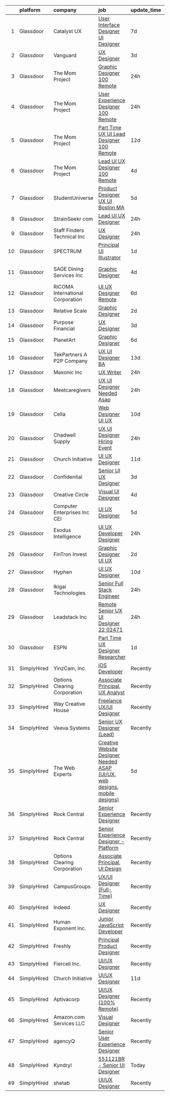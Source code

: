 

|    | platform    | company                          | job                                                                                                                                                                                                                                                                                                                                                                                                                                                                                                                                                                                                                                                                                                                                                                                                                                                                                                                                                                                                                                                                                                                                                                                                                                                                                                                                                                                               | update_time   | location                 |
|---:|:------------|:---------------------------------|:--------------------------------------------------------------------------------------------------------------------------------------------------------------------------------------------------------------------------------------------------------------------------------------------------------------------------------------------------------------------------------------------------------------------------------------------------------------------------------------------------------------------------------------------------------------------------------------------------------------------------------------------------------------------------------------------------------------------------------------------------------------------------------------------------------------------------------------------------------------------------------------------------------------------------------------------------------------------------------------------------------------------------------------------------------------------------------------------------------------------------------------------------------------------------------------------------------------------------------------------------------------------------------------------------------------------------------------------------------------------------------------------------|:--------------|:-------------------------|
|  1 | Glassdoor   | Catalyst UX                      | [User Interface Designer  UI Designer ](https://www.glassdoor.com/partner/jobListing.htm?pos=105&ao=1110586&s=58&guid=00000181f131f181949d9d517268eadc&src=GD_JOB_AD&t=SR&vt=w&ea=1&cs=1_f42f87fc&cb=1657608991486&jobListingId=1007984001420&cpc=8795CF9063CD573D&jrtk=3-0-1g7oj3sdhh7gq801-1g7oj3sdui6jq801-8c6d80d0b9838ed3--6NYlbfkN0CDT44rf6WF3koQ9jiCoqoPh5wplAsBzejSfJqCnyftlVzOgWxG6b4IxOlQehvWrDYUuRPDMYl17_S_8RX-bT6nezF4TNORwEA_9jwlHsGQdu5E3-nlrE2O5FXcIXhXPa1vQw6Yaybffkgnzcdv8jmrsJsDe6KQMfW5TaBvJommPIDjAIeMdbJYnMirCQJXrd5J-ODb8guTLXcuAhmfz4glIFOjFPEk2pr4xcQ3wfC1Cm7UccH2uwIC6J6f5KNguF6jmA-88-Sut-bQtYogsZhmUSm7jXIkCUdxnoDMWOwqz1PnE4ff0GhF199u7wZoJPUDF56ACc1JRitWKWh_71wQcmgzL_0vHDPrkFO6Ek5DbYtaonUzLxfGFYm-DaJVxDjbLEhNq00yji6Bap5wave4AAwc_1wTMbN-vQPGJfGbjP6h6L3gPiNa-V0UvE6Cix1bH1GdJ_vEclAcA6269kwFdWFtzVoDZp-5YonS3fJgkSeffU9xGEZq0u8vPC45tgSQx022uxGsMQ%3D%3D)                                                                                                                                                                                                                                                                                                                                                                                                                                                                                                      | 7d            | Remote                   |
|  2 | Glassdoor   | Vanguard                         | [UX Designer](https://www.glassdoor.com/partner/jobListing.htm?pos=126&ao=1110586&s=58&guid=00000181f131f181949d9d517268eadc&src=GD_JOB_AD&t=SR&vt=w&cs=1_fc24bc41&cb=1657608991489&jobListingId=1007993682666&cpc=9DC6E4D8324653EE&jrtk=3-0-1g7oj3sdhh7gq801-1g7oj3sdui6jq801-49b79d09a4a1ed6a--6NYlbfkN0BWQs_M7ZA8XLbIFWVw-PYcVVEPryqVLyWhKaEKPskHy2YkbHyHJDwBFABfX2IzFJUHxZBocsiHIjyETAA2IJleXMM53ZfGbShaZJ2LfLUC8Mp6T-TD3f4NqaTsWMDy-ly7MLoIOzJK5eWyMoHj7u3123NXzA5TDuBUztj0PtS1fm_ENyMu87yVmrVegc571k2f4QrEdR_4C7hmgxX__179fflc-evEG3mNU7U4oIL9gETZrSVhRE3-tJLXcNqcXLg-tiEu6YOoNktPM11iZ08tP7o8o7CYLC8Q2pCEcb0TVaEEc3__nFWEGkVEpozcmOShaYoNrIH82URdub8lpc0S8TlRZ1vDNFsMb5NffEbm4K_lZ9JWAfLe8PTTtCrG1lEuTWVqgQErF3_zzMIS6c6klTL461BwUsHW1YQUtY7bNnQbR5gAWyXnrR0wMDBFN8KSD6k0eSmF1_b1tQmckD6IPzq-J38CuxNjqPpNUEfVkBHWIUpNVQa2GOpIO51-equP4v9iI3ESNLMcFfetgVU8iQ4qLd7UdMcHPHGFrHf-uvh_Gt32ViD6vfy7YDnE5GlmPoj_Ev36DauwcPiCVjcWVilmEG7JW5sJ5eSSH5hzzxXLAE5-2s-1ybd6ksGATK5DaT0SJhd7eCtsoQhx9MQyZvY-1Hk4yxyEAvWLZV0fUZpLVQfcYdG-ljGrGiodo_JvUIwoeI6kHnIw3Sed5NqwYmCndk6SJbt9K6GBDkLjVWzBP70sQv6xrGn4XFSUVhcfpr_OAabNt4Yn9oEETTbYEPCo2MmIvRpScjkVlsqXgiPvWQxHfT1fgETouAYexcJOPnUW4dz_TFS4nvGk4SwBGRj-moiXLnCIEipIEi6Mt8BuOLjisznWFMTz1kWb2KuuwLy0Z0_E8lWmMHKGBdRkEjsf3a8SrgiikZnVq53BLhaAxWeoOICBKqWRwjcayQ8ewm_rDlBFFDYoH76DztUaJfV7rdEDCq4Lz-XrWgpyFhad84I3t5GjEP36C9fPt4BdkA61TPa2n-TTUAd25_BM) | 3d            | Remote                   |
|  3 | Glassdoor   | The Mom Project                  | [Graphic Designer  100  Remote ](https://www.glassdoor.com/partner/jobListing.htm?pos=113&ao=1110586&s=58&guid=00000181f131f181949d9d517268eadc&src=GD_JOB_AD&t=SR&vt=w&cs=1_f7f948ed&cb=1657608991487&jobListingId=1007998781827&cpc=AF1E4A3695F490BE&jrtk=3-0-1g7oj3sdhh7gq801-1g7oj3sdui6jq801-a125e9c1d0dcc03e--6NYlbfkN0BDp_epf89aHDQhKpPegNJQ_ldQpEFZQsM9OcONMGxWx6pU56EKHF58QjVdAUvn2gUcIvF7KOJmFEVRXMKik0l--QYGX4PmWy-7zryzqfwXNNd-cEno85PlgE1_g6_rD6ZPXNjD6gT2peWd3Jxdr1ZyiS9CRL_SrLkDvnqlyULWx__rP2PAqrdzYc1DM4Ke6NYsvyTeeOGn9GDNHFmCZgo9iYK0Bi2f511g3coX5ciIf3QGVSA-xTAVtG24-KR5HC39skrxhhgID8GJjIVDYY7dkw_5t_LElJn9MLw3m2pO9OErDsZHP7p061pH5qZnOrSghjx2J_fNuIOH3_y9Zx0gTXxueNshxHBP-KYpdNttLVsZQpNvvyqO-7Hp7LG2R9doLCaDOqW6UayNaTG0cQQltRJKdSQDxE9rHyL9DC753qI_1P09IyIlKEHJWNVSHLQEnNCUpiSYy7p2C3R9HX6BSwB5PmrApz5AviGzSNnViPb-Vl1lp6GCslUqxsnLPSgl0CdfhtMqdVa0pjZe86AXZaETVAYk4FfKsHFFLEQ0v2XtXQPMRXcOaiwG0QXSuY-5T2eZWWE8zL0x1GYqdoIT)                                                                                                                                                                                                                                                                                                                                                                                                                                              | 24h           | Remote                   |
|  4 | Glassdoor   | The Mom Project                  | [User Experience Designer  100  Remote ](https://www.glassdoor.com/partner/jobListing.htm?pos=122&ao=1110586&s=58&guid=00000181f131f181949d9d517268eadc&src=GD_JOB_AD&t=SR&vt=w&cs=1_85472645&cb=1657608991489&jobListingId=1007998129340&cpc=C63BD00756FD6F58&jrtk=3-0-1g7oj3sdhh7gq801-1g7oj3sdui6jq801-6a863c910ba851ab--6NYlbfkN0BDp_epf89aHDQhKpPegNJQ_ldQpEFZQsM9OcONMGxWx6pU56EKHF58QjVdAUvn2gUYkWiUnvKJeUbdKSbByrE6WGIDXyIHmBWiJNVkzHxgZzLupxtyanWCozrYtX1IZhEfyZqv1hlV7TLoaE6JzmG9TUsp2N-m0Vw45k5uzPt8JsW-0XVR352s18HjrsM3NIBWZRtJONoouFiiIEkkR5daoXgQEuxP6itEvtTfq8KEDiDxs7gkp-yZnbcfghv3zrRXvk6mR7N9CVC1cwHSP4oLWVONTB-XbJox5u6N1CSDDg-NGF7hB-5pVflyf7xj3-sTUhiX8PY_4G83jlHLWINfIDEETH9J9d7smw3yDB1Z55rWOBeiQrBFRjWvqWLSW8_XxGxApxKg8PYktUYPT44fAW_ToN5MKIuPT4yScvlk44H7P8ZsF35Ei6Q9hnAlsD_1ut8acs376Ev4hOhFJCTFNCW_AlSpneAFcRTwAx8Zwlor5k5SvZugdOII0dBec4g-yVeBXWcyXlh7twoYV0oiIMgAjqtceIR9BYNL_u4lP3nEWjj6mwNHfBFLmUJ1MwRsx31CqKfU4g%3D%3D)                                                                                                                                                                                                                                                                                                                                                                                                                                          | 24h           | Remote                   |
|  5 | Glassdoor   | The Mom Project                  | [Part Time UX UI Lead Designer  100  Remote ](https://www.glassdoor.com/partner/jobListing.htm?pos=121&ao=1110586&s=58&guid=00000181f131f181949d9d517268eadc&src=GD_JOB_AD&t=SR&vt=w&cs=1_7a9bbcb0&cb=1657608991489&jobListingId=1007971182982&cpc=AF1E4A3695F490BE&jrtk=3-0-1g7oj3sdhh7gq801-1g7oj3sdui6jq801-975adaf23f3a7c63--6NYlbfkN0BDp_epf89aHDQhKpPegNJQ_ldQpEFZQsM9OcONMGxWx6pU56EKHF58QjVdAUvn2gWD_J5bR42mAClj8XczzRla7Yn-qYtKSahs7TznPw01NnpE-KSBq5KHPnZ63olKoTC70XALLaa7zBv1KDsBRstRQK_PVM4--XeFVKGktPqdvqJ-b9PR9X6BYSPKbJnjd4dzCNdNMI4PpIetOqJOmhXNng1xbaJHmclCL1tPYRlaNRN1rGOB2zZZJOJDqVwx9-na2tvTFCOuLiVeVD-LtzltzpAorILtKMH603o1aUVHz7ZnsL81_xfW3jN8DdzvYilmuvbXYSSLE52I3EggP7qB1m7iLBLXe_BvdEL6KhxqIKtHHKkLaBWz341Rv-ko1LyIm5x_bpaulFuQEGJHwxq_jZXy_-eg6EWQcwd68Nfcz0bV84to9IoLUKYkVj2KEDp0pnfHz2GqBeEXR_Ps5qr-alsxRrL6X-OPTgqLLan7BSiLw_4hoJtbYutXe47iOkkDY9Q5OXh6hraAM_KcUgoisNKH4iVwN-uW2nkgQ57dOvA-TOoJVb1oUG2vplrNuAdY6L3xrsoi4w%3D%3D)                                                                                                                                                                                                                                                                                                                                                                                                                                     | 12d           | Remote                   |
|  6 | Glassdoor   | The Mom Project                  | [Lead UI UX Designer  100  Remote ](https://www.glassdoor.com/partner/jobListing.htm?pos=129&ao=1110586&s=58&guid=00000181f131f181949d9d517268eadc&src=GD_JOB_AD&t=SR&vt=w&cs=1_36fa7e56&cb=1657608991490&jobListingId=1007990704509&cpc=4F748F1840550ABC&jrtk=3-0-1g7oj3sdhh7gq801-1g7oj3sdui6jq801-5d8398b58ea381f9--6NYlbfkN0BDp_epf89aHDQhKpPegNJQ_ldQpEFZQsM9OcONMGxWx6pU56EKHF58QjVdAUvn2gUA7maZZpMvZ4i0UoubPWVh-pkQvlVBHKyAqTFGH2jHRHWrDDWtkG-HQICY3LtQHmea65qNqYUILOTW98UfDGyuaV-JuvGV8RWHTEgG98Kzp7281BEKEeCTQQztrOqgM8vZ87QTC6olqLwfWUqezAYCFIyCRx5IcX0PPwQM8ELapE0luUiKhh3imKEMniXWUS-HKRhU2KeZm4emx73BKz8HU8furqfhg4vTxBwKcJoHJSrGirxBNUr1uDk8Tz9PEv5naaMR0fjCpOjK0FxIyYTjbKijHQ5dxLI3Y12nsN1OhfGEIt2T2dYiie_ATu7BNtpJyo9CjlSBH0GWeHLekD4tG3YYOJvytQrjZ57eyJaUU9K8sYk9NFFh5HT0HdVkbFlGSjx5FEPrmFyXUCvgzhKFms42xlILMzvc9ugFyWmm_5qMGEK_KGVnGya54W9yxA0yciyAOwhM6DoT8Bn9OC_yI91NDJZcXgetnAdoJLFQVf83xlf6vYbNTv2lD-PoTB67LSZ4fWfmSQ%3D%3D)                                                                                                                                                                                                                                                                                                                                                                                                                                               | 4d            | Remote                   |
|  7 | Glassdoor   | StudentUniverse                  | [Product Designer  UX UI    Boston  MA](https://www.glassdoor.com/partner/jobListing.htm?pos=124&ao=1110586&s=58&guid=00000181f131f181949d9d517268eadc&src=GD_JOB_AD&t=SR&vt=w&cs=1_ebbdfd1c&cb=1657608991489&jobListingId=1007987912338&cpc=42BEC95245890617&jrtk=3-0-1g7oj3sdhh7gq801-1g7oj3sdui6jq801-61bed7e5b0dd9f61--6NYlbfkN0Dq7qPB-BUOT8Prf7tf9oqq_Jnqv4qEOhMuUzr9XeuSc0xp7dPV4AGBd5yqBJY0ZTN8hKTJh5BK4WMtReTr05HZFGzH-sIeZNBLa4kukEnwbNxESpAf8GO2WCICUgHqZ1zUjDJcvXqZ-dnQdksmCvlgxSzmFQ2EAuz3PGuGZdINgOr1Uyz6ajN1C6I4fPhqaEgxpI4LbZ0xBMnZQbu3Ea507x2EjsJI6hMXWTfdGXfffN_VQ-k1GXDnGnZ0IoAWgFp6lSC-RE8Ll23xAqg2xTxUBkF_XjI6fVoEYjhquUAwbbA_6bvYoWnftBKgjOWWj8477XcdyA-4bZYVLAq8sSzK41sZm5TD81oYRkORgddXMEeDlxU3etAleTSxu-GePNR8SdXPRTeNkwAaLXs6gCMFjkHDnnla19BRx8B9ki_2wmUSQe4fsr-2Id46HN-1vbAflGKFQ3AtBOc6Jg5IlMmLVL_UjywrkCi1ncnrnEA_uN7MwGEmKxHD1a-9ltPeOwt9Di8OBSR0zdNpMxxhdF6EdfWwRBQhy44%3D)                                                                                                                                                                                                                                                                                                                                                                                                                                                                                         | 5d            | Boston, MA               |
|  8 | Glassdoor   | StrainSeekr com                  | [Lead UI UX Designer](https://www.glassdoor.com/partner/jobListing.htm?pos=119&ao=1110586&s=58&guid=00000181f131f181949d9d517268eadc&src=GD_JOB_AD&t=SR&vt=w&ea=1&cs=1_07d8af07&cb=1657608991489&jobListingId=1007998753099&cpc=56C4EA4A1A191A49&jrtk=3-0-1g7oj3sdhh7gq801-1g7oj3sdui6jq801-0d81e1ea85f2d7d0--6NYlbfkN0DJzzAbvf8hz3qhgPJ_XNymMSArFhF29kjB--N1RmmEgVA7j9wXRlNdyqvKlHo41mVSfhlOLPxYEupi-oDJLqFD1JQoySSLKq71Bvt4D-4wuY5lmaWWivmMko6p_gigcRRNZwIBWqvV0nDFOGR-iwEilau4F2Qrv1xmErLetHxYYtsbMJj-UJhMBd5FzW0_YACUf5RTgkBT4lHHERlSGVBgUm8t-4hw9Eqr7dKSnRZoOdKKvz2coSYoVKaWC121R2MzMjPg09vhE1ZF_c5e2v_fgHu8Mu97gg5IlejqM0FVmjx0N5K1jRW-NFPjNn8Yued4Kc0tOlqGQ0c4qXjevQiWtbaEHHkv951Sz8WB-mDN4HwAWYyWUTuQi90ZPnwb4LydCs1VllSHsUHduw7-clV-avxhi5iqMoyDKuFxjmQTIazM0TPd5JLeYPLNbBiAhQNE_xRYaUwZqUPdeMiAHNF3ITULsd3cUeHLq8i0NV-GVX_oQcWYAo_LkfKz63DB-U0%3D)                                                                                                                                                                                                                                                                                                                                                                                                                                                                                                                                      | 24h           | Michigan                 |
|  9 | Glassdoor   | Staff Finders Technical Inc      | [UX Designer](https://www.glassdoor.com/partner/jobListing.htm?pos=107&ao=1110586&s=58&guid=00000181f131f181949d9d517268eadc&src=GD_JOB_AD&t=SR&vt=w&ea=1&cs=1_76d911d2&cb=1657608991486&jobListingId=1007998499537&cpc=E6B95A06C1BC174B&jrtk=3-0-1g7oj3sdhh7gq801-1g7oj3sdui6jq801-70b8edf73af21671--6NYlbfkN0BuWVxhOCnZuGrX7lpKkb8JNeqJlgxqgcOdSS9fpe4B6c80O3NRdsRG3yE_xMrwo74P7kCWFkNTAomn2uNsVf-nSI9C_51V8CwHJzHF0GSUj5uv7__6ZCi0Q-H62mZMaaLEIrLLxp20UO10KYtQhM73k3xHhLZDGYH2vg5mICBhigo0ABz5y6N98k1YsjCylYEcDgsDJ4XGzvybFDawhZgYgVNR6jPt5p4xu7Woak_MJf0GR431UeE2ZhCOvfQoc7FiYv3_eWDiEqhp-pN3SkaQWIP1VQ-Yw8eytkYSOwFcEXtdG8CotVEJmtczMl_sxkSLNynPbrN4eHfPeAD-Dqvloq7GfED7cXGuv0IwxSFRypik7eTrVhgkW7F2PVmmwHjmY6eU6x232jNHnnvMSYOhX0cnaeoVcHnKHTImSGvMuPOxV9zxw_AKWIG5zmJs8O572tan363dNoMLwd4Wl_h8AbGyzFcrVYKf_B_22ySuwvLFwfhM1sTQgXqrJ19c4ABNxQ0Pr4DbDgxHqDfvTOeZ)                                                                                                                                                                                                                                                                                                                                                                                                                                                                                                                            | 24h           | Remote                   |
| 10 | Glassdoor   | SPECTRUM                         | [Principal UI Illustrator](https://www.glassdoor.com/partner/jobListing.htm?pos=120&ao=1110586&s=58&guid=00000181f131f181949d9d517268eadc&src=GD_JOB_AD&t=SR&vt=w&cs=1_b647df3d&cb=1657608991489&jobListingId=1007996139544&cpc=ACAF1607C5C1E404&jrtk=3-0-1g7oj3sdhh7gq801-1g7oj3sdui6jq801-4589633258d80b7d--6NYlbfkN0CeXNZYxOzgf11O9-TFJft4I5QLQjKTqoL33Rtx55G7TvJvoeF0OvnalWemQxNwsZuhgUwXh0zirIaNCxkln0gFXw7Q75aBGha8uVAM7mB3Z_wQXxg3Zayr7sm0i5YBK8wnkrVc5GxI6Ws0ahQuBqD6I2SgsBRG39-7EJV2Vs-0hWHoH7GuVuvWJnYELJ05xcvIKJpK8IGGt4WoJCfM4Xguve6KWNezAE_dePGlaWUGlGdyGOv4SAiKZbrZZr90hyA2cI4Y_zN4WvaWIl-mJAcA09TMeYIs_3Vojw7bFHG3OpPYgFRm_e5ddX15YlTFT5UzLnNbEMiYmfTGeOxhqzujQh7uufMqMksrc1DbaKXTF8VSLnoUWqtwPYVVRvLgtS3A5RahZ6QvmSRAxeS6h83vnzFHDia2quNrmqd2exrAnjFSIS1C7IX4N7L-RYTLERY%3D)                                                                                                                                                                                                                                                                                                                                                                                                                                                                                                                                                                                                      | 1d            | Denver, CO               |
| 11 | Glassdoor   | SAGE Dining Services  Inc        | [Graphic Designer](https://www.glassdoor.com/partner/jobListing.htm?pos=127&ao=1110586&s=58&guid=00000181f131f181949d9d517268eadc&src=GD_JOB_AD&t=SR&vt=w&ea=1&cs=1_201eb141&cb=1657608991490&jobListingId=1007991115204&cpc=AC285F3A3ECA6BB0&jrtk=3-0-1g7oj3sdhh7gq801-1g7oj3sdui6jq801-24f4e3a26b12ba21--6NYlbfkN0CqQOsEz-4pk_sPLE6mslMkH9qxlxVsnUuh_Nrb5-FO0nQEtPQc-8UF3t2gB4CqTl7VTl4y8i1RN4Jovx9A1-aWN6P9KBqYzHABb1SsHRV3yKDioFLt7br6Uczxl4jY5JJqTJ_UXjFSJT2ROmoFnniX6NueYspyM3PAc3-fYHyHE-fklK-oEXjE45MY524w1FqHrLG0X6Jt81HWOG_eL23ngSFLR9iFs4oMNEDAGPg3ESZ0f3qtBbDkZ8ZIjgTVYTvP1BUj50PD7oJwcxTfaoit_v7pikCjF1PmsC-TQGIfLpkGY08c0o8DMQG77A9RSwSNwQVz9ijSoE_u5O6tmvD9i1-d0En2fixFU3ACxjKkadLlfYsOTF4OP9kXvtl4EwN0FZM84BiLweHfcR_flOpWTmGP7oC7tt5mfZ2AJDtnUGWlKwFl7hKcykkzSXv7ctZqjPAwVU40OA6Rlnmbjr2psovxRS9Ka8502ttJY2JV42OSO4aK0IcaiTtoLtkMfMw%3D)                                                                                                                                                                                                                                                                                                                                                                                                                                                                                                                                         | 4d            | Lutherville Timonium, MD |
| 12 | Glassdoor   | RiCOMA International Corporation | [UI UX Designer  Remote ](https://www.glassdoor.com/partner/jobListing.htm?pos=111&ao=1110586&s=58&guid=00000181f131f181949d9d517268eadc&src=GD_JOB_AD&t=SR&vt=w&ea=1&cs=1_80eb9cc3&cb=1657608991487&jobListingId=1007984920748&cpc=7F6F94E2229B3AB5&jrtk=3-0-1g7oj3sdhh7gq801-1g7oj3sdui6jq801-dc2928b4a16af733--6NYlbfkN0DAwgduWqBP7ymGN-lTADpinz2i-23XbRAyg5ywqS-MDSdSZv42Efqfz62hB7LeuastXfJJ0EUMkc_m40At7Gngl5Ip-dihpo8QOAk_VsKU0xPOrLWdjOnNxQdZlZlSdkntJ47M66dPWJRD9ZsK43X3Gs9_pDYDPsMGXPEMloRvZLMxPAZF33-BYAcLMCutwKXLt_ArHzR-ylJQ5MfMIfWecQwbbu9iukK5nEKTGNy4H1T06Ysyc5KgNgPcViZUBzAoxNy1ryrzpNVdA5gLrh_yGgw9V_2zxutbCCMIeVfsED9CUrSRS9KuV8R4yXQnQl8g19z1uyuclcwJqNJfthv1-Uah8f4wuxjjITaY2A-ATvDsX6l_AJlWxYCuHQeoDoE81qvvxbU1VhhZMh8adk4kb78h3aX0IykggW5UirjZbRdSml9XS4uv3qRZ_Ay0TUuLy5IwTfBNS_dhgumlR_pTqesLjxbHddqWXz3id7EowNbT8MVygKqtQwSvEzWmwY0%3D)                                                                                                                                                                                                                                                                                                                                                                                                                                                                                                                                  | 6d            | Remote                   |
| 13 | Glassdoor   | Relative Scale                   | [Graphic Designer](https://www.glassdoor.com/partner/jobListing.htm?pos=112&ao=1110586&s=58&guid=00000181f131f181949d9d517268eadc&src=GD_JOB_AD&t=SR&vt=w&ea=1&cs=1_71bdc641&cb=1657608991488&jobListingId=1007994527885&cpc=C4A69CCDBB3B9599&jrtk=3-0-1g7oj3sdhh7gq801-1g7oj3sdui6jq801-7859de700d79ef62--6NYlbfkN0AtlW_omU2Xx3W-19HQ_drmTKCWebiHnmA5lS5PDL5G8byyb_cVqG1aOTNAb-A0J-eEwB9xcfpEAzXuQCm2BqeM1dlu0bAI7Kpo9ME_Mhg4X-Yydf9TiTTJqkLb1-lVX2QsX2C8UHG4DJrdlhEClygL8PuaLJJt9WO5mPB8iEycS75-6mMs7pQQ35bbSoyJcnVLjfBGn7XrR-iDxjSDM68Pw0q7ZXdpRJk2BEbI2NOV34RISBwmsBeMjiq3ZICFnwoHKFx5Gga53SAKjYyVp_j_YhznDYS0qN0OgqN9MJnHhLZWOWoBwR6Z_UpX3CXTOaQ2UKANR1cLo011Go9_Q55-pDvR55Ub0DJj1WjPFXu901OcjkvHlj9Fd3xzuYWK4uGbHUcFYtL0xtnwCJaUxydqFwtu9wERANLKwt1E2rgC4-X7AjNTVhgmPPCZwl9rOwMoSi6_PEZL5wUV3iXkBYKCd8WRW6s4q6kO-l452Q5YZZ_omLLkI-Dd)                                                                                                                                                                                                                                                                                                                                                                                                                                                                                                                                                       | 2d            | Raleigh, NC              |
| 14 | Glassdoor   | Purpose Financial                | [UX Designer](https://www.glassdoor.com/partner/jobListing.htm?pos=101&ao=1110586&s=58&guid=00000181f131f181949d9d517268eadc&src=GD_JOB_AD&t=SR&vt=w&cs=1_9f468bd9&cb=1657608991485&jobListingId=1007993713342&cpc=459542F86C2FA7A2&jrtk=3-0-1g7oj3sdhh7gq801-1g7oj3sdui6jq801-a3c8b28b144c0944--6NYlbfkN0DSwrzLV_d009t00Noqv8485ZIMmCq0NIXHKosxbhm15gGzSobmvRMfL6Ntu2A46Guzmua3tC0fqA7lI4k0EpeJfi0D7cuc2Q6ibQ4-lgqKXvem_SUMyJyLIR-mHR_y-yO5oKvN_82hzoEYuOKJqdQCZEGBtYiBG_U_JYD8IY_yZdPYXrnn0lbHItHcTrfBi2LsHbmMyjJXO7hoGcI67AE4M8Fyra_9p1WwcM1g6pOBRWkHMPLdh2gNrzizyoCVXMFlQkDNjugzuZ6pME1kHvaegX9GCdWz4rCGs_4JIm_LGUW-GTp7XrNNns92HC1Q3ug1wLxsRH-zwV3KlZXFuh6jce6DcAYYlXnzMlRwohRSpkv22M-6OFg83IrphsR7lqOIP3arxyHlsIMwANAfIrsfpCLG07OhtyafeCzTfoQGR3PoYV25HNptAiMddaDxxemJIyb42K7esTYkhPA_OPjIjs4cqT9jlCvssyFd0H1Adh2lpt2A9BHMLgre3EQeNy3yLqFUBAqQK7HqifRiuZfeAYxL3LrNN_fpragVBOG3bZRGgczffUqPhE4tIf4U-I7swlVszokMU4j-MLoWmtcSvqxT0s44GLouDovmEcvPJPCV5-i9H47EvyTTAfpwpvGsEKKCyCekgZWuk--plRrfUbXFuTQI36sMVL6l88n1iUAajwU27MPU)                                                                                                                                                                                                                                                                                                                                                                 | 3d            | Spartanburg, SC          |
| 15 | Glassdoor   | PlanetArt                        | [Graphic Designer](https://www.glassdoor.com/partner/jobListing.htm?pos=125&ao=1110586&s=58&guid=00000181f131f181949d9d517268eadc&src=GD_JOB_AD&t=SR&vt=w&ea=1&cs=1_c57f838d&cb=1657608991489&jobListingId=1007985894793&cpc=48B9F4758953335C&jrtk=3-0-1g7oj3sdhh7gq801-1g7oj3sdui6jq801-0aafabdb61fdbdaf--6NYlbfkN0DJ5LUMC1WwPlKU1APYzc1wauEA1zLT3qeNX0tIVQYNeZOskXLpkJGsjX-fxw9ouOrMhKocpgklctYndaIxs4hrv4GcU0Um_n9Z5NIi06JHOTaLuIebiFLKrcEL1gaPTC7ivPwHEUZ5inME-acUFCS4ysX0llwcOAvIQjZUZVmrKDigFQJsDROSuS_a_gCzhlS5Xh-cu9iVf_jFxIXdPxBxVahefuHTCT7M4hl_SYDHUOOdpbhZ-5OGIyoqLl5JTlnbQRuOGUhModdDi3NjudwEb8JRM032RZK2RMdaj52lmm94lfGnKoFuYkc7Bx-1WhFIT37UaCKvjU931fmUBR-EbdO0lLuQMb9cBM8X09SfZh9GeYGOWu0dy9V9HJWYD6QzbLxgSxXPXxua88AEM57vCW1b7Bbkfhovxw1GzCqk1k5nU2URgXHLhQW068m8jlrxmBYhlJh3aM9VTQ3HJV4QXoQiENtPK5Y%3D)                                                                                                                                                                                                                                                                                                                                                                                                                                                                                                                                                                         | 6d            | Calabasas, CA            |
| 16 | Glassdoor   | TekPartners  A P2P Company       | [UX UI Designer   BA](https://www.glassdoor.com/partner/jobListing.htm?pos=118&ao=1110586&s=58&guid=00000181f131f181949d9d517268eadc&src=GD_JOB_AD&t=SR&vt=w&cs=1_61f7dd3c&cb=1657608991488&jobListingId=1007969782438&cpc=A0032DE20586B9BD&jrtk=3-0-1g7oj3sdhh7gq801-1g7oj3sdui6jq801-3c73c52c3c9d1282--6NYlbfkN0CHpOIvs3qZo8sagDiUAvu-_P6y0GixwKP-GGMf9GPFgZwW1N9K8rceHdSLs2uRMTTrMye3tqty9X8CN76aCypcHJFJytQEE_wXhnhPW-WFpR0cIGB9Z9uGYLFpVsLNXNaFCcVFI0fNw02q6ziZp89HW7W6erfa205YxG4LJSajqsagKIFu3-d1cqcVChAgGMpgDEMPskcnZxGAoObRHUUx1qNE-ZqP4bSRUpZj3QVsQlHB7oWbf8SQvinAzpn118eI2dRCgqdPm579ZQn7kzoePxwIcYM4yFxk2wMj_OmkTppc_baOu87zFcQ6_Wmxt4gtQ2xhGL1U0OqEVvJxO9xfJhr6FIJoHcJgcFyAKe9PN7wTjEqBRlehLvYfZ4aRwAL2E_pJEbbGn5IcjloQohNOr3DOgQh-VrZ3678d5IGlcyXh9U5bghVlYwTUbHCgt5Gm8k6Lu8np30d-jDC281wxhbMZbqexzJdmdIr41m7jzzdhfRYx3ePoh0bi78qgBfWII1TYxu6arRfUDZoE76_UWpCZz6FeQ7nhYltL_xM351_rJa_7yPv-PCdDka2JPvCk_IIzxVOkcGpz-0a_z-_WxH8HbLOgimXDVJV_Kwq8w72AM34hjKwLu1x_yQUZloxXF8NM85DAeOA88g7GJWeP30UmduwbjfDcdveO6n1uona5txnvmsg77GLtr05cCzKNE06MUExjrktB09NY4WTLIxmRy1jP0B6-K4OuOf4uA1G-ns4aGlFfPTzJ-LUhBp2IQm4EmROT8pnQcq8RiO605svbfn5qmTdN7ktzy0s68oOsNMuMXFGvv3oC_NcHwdEDmEXa2k1etFkimHjUteXexPQxWUwRUoKbeD51HA2JvFixEibHsHqj)                                                                                                                                                         | 13d           | Remote                   |
| 17 | Glassdoor   | Maxonic  Inc                     | [UX Writer](https://www.glassdoor.com/partner/jobListing.htm?pos=128&ao=1110586&s=58&guid=00000181f131f181949d9d517268eadc&src=GD_JOB_AD&t=SR&vt=w&ea=1&cs=1_7f1d7a82&cb=1657608991490&jobListingId=1007997724030&cpc=7E69D0A57279CD4B&jrtk=3-0-1g7oj3sdhh7gq801-1g7oj3sdui6jq801-7d6e6b7259ca6588--6NYlbfkN0CcZyzezfzvtPQUPPpPoUj9-ywsUO7mA4JsOj3ENCeqrHAM1gWJ8kJbrAuFmNWVR7_pf8fqc7Qm3_HI0Yy_xPMRns67S4bbbNzQxAns1IEwGT-MOz9R17Pb9uRinsc3QDNZGp1mHlDvDOTKR5OEVljLSJhWU1k9ZMZNksLl8mnD-HYQ4aRtHL3uudnqfiKB4oBJTOfxwk-Z76SCRlZllsTh-_rZbAwPjz_geXY4Khw1MAdRUsqmiPAD_hhWtrkx5TMM7y1bybW4qrhem37FoViLiu0NFduwGYH9row-5P_SEBXizDCnJMFfDgLoqCYtBUvJIjdASuZGfLewLsV6v_kA4i8GWj8LuGcRSd3hzVUHcFrQkDjoDcvySTHMUZkWOO9gjFtwwuWqxpdBy7nqOAfiXPpAU57zLktY4R0zs7_bfcXxcTEs5Z-zad1krhGTNo44NfCWARoK6JX7GFqhPYoIvPFbzE18AkIH8HNf9on9ZQRObQWASL-24Sdg68_g3vbqo52ulz1XulpOox0cwXbN)                                                                                                                                                                                                                                                                                                                                                                                                                                                                                                                              | 24h           | Remote                   |
| 18 | Glassdoor   | Meetcaregivers                   | [UX UI Designer Needed Asap](https://www.glassdoor.com/partner/jobListing.htm?pos=110&ao=1110586&s=58&guid=00000181f131f181949d9d517268eadc&src=GD_JOB_AD&t=SR&vt=w&ea=1&cs=1_28a9b91c&cb=1657608991487&jobListingId=1007997716530&cpc=F5E96E35A1725171&jrtk=3-0-1g7oj3sdhh7gq801-1g7oj3sdui6jq801-f092587472139767--6NYlbfkN0DZZww-p_mr8GWlqIRBY21Wjl_Fk3kglyx5_HcxykVqwXttv2ga1zfkliuXrzEKJqVRHs09KE0Fj4-PoXkoB6oAaN3uE1pbfV2vFnpIPl0Nh6YmvIlxwWew2pyCIom9k-qHqIp-sN4mm_918Ww3EfDHULSdww3JpwjeszWr17pL0N2p2eQuDS2Wx9s6_JhbKMvSkL_LwJx-Ox1m-W2Id9KZTSF4RQbo_Gl61DCl63BKI-D5FHy4wqJSOz5VAwfDWKWMyxB-oi-3Ms7PyBFNxzjGET8ELdyMVz153lARqwrwiN_yx8iqobJgmol-CDSWepMHx0ZTCQxPeHEg_hllG0gJVYQUbQm6NIiQvubOZeB8vaNBKS_CEyx_ptZGT0ik9iHsBH6okfhYeV4UoLJXWh5O-BP8yeCiS5sDGsy_U_fc2-YOGXoh54rFUxZqnI2PhcmOuisTbhLKQ8KyQg7mp-mRL2y3qwsPkXim78dqYqbkxe82w49PS6bj1aDYA4HS7pmEmGr8tlHrTQ%3D%3D)                                                                                                                                                                                                                                                                                                                                                                                                                                                                                                                 | 24h           | Newtonville, MA          |
| 19 | Glassdoor   | Cella                            | [Web Designer  UI UX ](https://www.glassdoor.com/partner/jobListing.htm?pos=117&ao=1110586&s=58&guid=00000181f131f181949d9d517268eadc&src=GD_JOB_AD&t=SR&vt=w&cs=1_4b8cb224&cb=1657608991488&jobListingId=1007976225973&cpc=47CFDC01B3F81FAC&jrtk=3-0-1g7oj3sdhh7gq801-1g7oj3sdui6jq801-4efd2141e39a373e--6NYlbfkN0ABL5jwqrJX8j4-zsE1pdctockIOMh3bUiDojLxDHSgfnyfdrl215GIT9Vdrv6w9UkqaUnU_9MH8C2j_hFAXA_3a4aVS5Uq_hR6F4ak-eK-fikU9juSkNX-UX3bPGghud7CZ6Hx1Q2e1ULcLH0M5aummyK-Ok6-06XTRu6yBN89KHyYSaJsAbYA6oAC3wbxVV770EbYfJsLQrATh-EUmukDGca0x5V_nR7fWi5-5fVGF1eZkVMUH_ZDappUlfhEAyh5G6UVEcqQALaR3F_tSO_jwwR6jBKKB7UQu-eTcjwJ0PVs86f6sQKjSWIKKsVdtwPcza_TyGTcotSOw6SW7qgK-rmpPLcE6oBw6LfLpRpYZRrILKoAXHM4YMmNYpVnXdY4UCRNy092_v4em-mTqgKx-Im43MmI6BFHdsgFfmu-MqRUSp_k_1YoCAJOX5Dz555HjJvucPuJZwW5jV8ChsT7xmQ1DKjC40vFLotdwqTeJ_ZPEB239qJx9lqz62fstWq4FLjYMIbDWr9dJGa06RCOkdmGkW99UM_0oIfubrFBFD6dcl-V0GiEWJEKNXrGp1zEKK98ax6EUenqgKigsugXGdRqpb7Cl9VjJBpkxCv23RHf9AA3CyfQedl0M9G0CmmOSztCTRLgsm6Ej4JrWUGbDE-OrgIxDbZmTMoWjMfIdNVXxSEpQs66-QiQjj4ISRjqKe7K3p7CezrbreKpmtgfh10q1XRGCdutWyPh3KB8f4b2uErwZSz0s-_sFMa-VPQ%3D)                                                                                                                                                                                                                                                                          | 10d           | Boston, MA               |
| 20 | Glassdoor   | Chadwell Supply                  | [UX UI Designer Hiring Event](https://www.glassdoor.com/partner/jobListing.htm?pos=106&ao=1110586&s=58&guid=00000181f131f181949d9d517268eadc&src=GD_JOB_AD&t=SR&vt=w&cs=1_aaf1a5ca&cb=1657608991486&jobListingId=1007997981488&cpc=155EB9D5185558AF&jrtk=3-0-1g7oj3sdhh7gq801-1g7oj3sdui6jq801-85a4022a8146ece9--6NYlbfkN0Btxs39KmTzjw_u_hUXcyTcLpNeUj18C2Nw5A7DCW0FWKwFVAaSG6fOxiPsGpynVL22inKk3lGP7qYH-eTCdNEwiB-_zDSnbAkiy88aWQJhx-MdHVtTWA3J0ZZdW12gQykbdB_LcGJg3_rLRzTtPlX5luhQZh5wxOm0lGbx2Kvt0oSMbgWZuzl2wMKLtLC8vDJeMjm9nAh3WTDfuARtC2XwRyakZfNkBZYo6pOkndTV12iE6C6cRNwxdDxP2hEOJVQZbZpCZeD4OQAZPc9anSUw0YMKtX2RZIG9nWxI_kGcPVqqhRkFlQqYJBBtWSAJVxiHDTXUT9GDt48QJAn85WzgtBT500CsbIAlcHtXlDvX41LMSa7cEa4QvAlsyGqfEOdOhq_0GaYBWNYYS255XiLRevBl47KvbmHDX4stnYtza3Lcvi-kZ_W--tHbCIGFBL6WNm1Mz7FjH-XT77diKlIVMn4crN1awGD8v9w8K-2ZJed5CoFl_VK3hpaM9KZF7ov59I_vey4VdZ1WvIXx-_VsSyQE8IAGNbanEEZPyZem8tM_A_qDYETE4-YFNpEJrBC8fzITtEL-UvxIUOz0YdFMHTb8y3TTciQeXwCjEqa_DxXt1rRqEEUHvYI-TjAzgXsbmbDR_RKWjldSaR9QFdNWCm5pmTi02wjgMyz_MIsDKc_HNZjM3PjXS6_cvNN1J78zVayOV_5ixyh8HCdlGTxOguuqU5fCq1MAy-2rFAGZCQv41wV-y_KD)                                                                                                                                                                                                                                                                                 | 24h           | Plant City, FL           |
| 21 | Glassdoor   | Church Initiative                | [UI UX Designer](https://www.glassdoor.com/partner/jobListing.htm?pos=102&ao=1110586&s=58&guid=00000181f131f181949d9d517268eadc&src=GD_JOB_AD&t=SR&vt=w&ea=1&cs=1_cb44dccb&cb=1657608991485&jobListingId=1007973088819&cpc=B076152010A3B66C&jrtk=3-0-1g7oj3sdhh7gq801-1g7oj3sdui6jq801-d4520361eac4d9f1--6NYlbfkN0C9f_2arVLE-Rd4kzKEfGSPmRzcdOMQdotxSY0xbVeqZZrKqQzlNVP578Pkodo6bdQ_yJAQR5j6f5oQHEOrxnYpeAB9vneFtjkymp7TdaH1bZfKj4mHoRnrH2NtnyQXLPWwwgTB67996rAPmWiOOi7v1NpH_vSnFXmsSFtBUkKOresuHMmpqjUgOUWJvAQvVXBCZFFPbW5j8-C_j4DpvfyeFg8ras3hZ6Ar1sBmpLP8kOnvX3WnJ_AljjCuzcTjF8dRJM5EWKx9iFkwcKoi74pQ2ScCkaoW9OEZIYiaRjaSSFGnz3AM3hp12JssOlCOHJB0A-FIheGhT5Ku00Np32qmYSNXc2Dw-xDowZrMa40zhKBHK_vMhxR08UBMUYBax01_rooOerMYEZ1Rxt2pgVCFAtTbFUIvP8T_p-JS4-gKfeQdl9pXYmF1F-lk3cKK8K9ScrGCemFD5_lfyIdLH-CiItlwVoPGh208EKBBWzZgOvVLIxnvGBOM)                                                                                                                                                                                                                                                                                                                                                                                                                                                                                                                                                         | 11d           | Remote                   |
| 22 | Glassdoor   | Confidential                     | [Senior UI UX Designer](https://www.glassdoor.com/partner/jobListing.htm?pos=114&ao=1110586&s=58&guid=00000181f131f181949d9d517268eadc&src=GD_JOB_AD&t=SR&vt=w&cs=1_9f7bd5aa&cb=1657608991488&jobListingId=1007992925236&cpc=9C938E8DE9AD6C02&jrtk=3-0-1g7oj3sdhh7gq801-1g7oj3sdui6jq801-7c99c5155691577f--6NYlbfkN0CmLsFuTG-Ej8G0sTWg4KNwc3UvEAXcDWGMpq3N_jA-GheXRD-rgNzv9701XGYkYGxmcIhI2g1wxNhxpZtm7a12gfc7vrtCKPyK_Cz0UkhKSPGXipxpr7KJzHg1HjyOqC6Ew8bXHCEfu9sugLQTLMLgWek8W2kR5xUwDyXZ8LQ1dqpG7rislAXrAUVMaeZi-gfkZ0kNx9gkV2eyhn2d14_Q5zYc2LYtr0GNNHp7xe2zvtCnI9indZasr2IKb0bPrGGKNLnoZRlQtbP9y1NP4lzLG0Zafdh8vn6xoJdAJSu3QIt3teg8fJBFMtnQAQ9YyKnIkmvsr9Fxxt3xSHBCf9-E111t7NzYkODjCmMOj9xjY6Phut1QvYC8Kql9DnKv9_DJUnlcydCNQEHrtOVD-DbR7wUCzDJ0uRbC9Mq7nGXsrRo2F3OQ4aa_fP4AvMHp4UQyuONIQTXqkeM64EXJvKaB3aAr8T8t-MbJ8xAtG4XSua8Gl_hQIg8Z0Wg7aWmRG-Z6urgasrxkF1Mbht6wdmzPDCGGV1ZOQHJUJHKjSYbEYbM7Hbq-7QQMTmCVsaw-KRJSV4kwlNPvoCXUvLDQHxc9lyYrfVu1rfDVGRuO_9xbXyDKDd1HXKhYvw5_9qKsSLQ%3D)                                                                                                                                                                                                                                                                                                                                                                                                         | 3d            | Castle Rock, CO          |
| 23 | Glassdoor   | Creative Circle                  | [Visual   UI Designer](https://www.glassdoor.com/partner/jobListing.htm?pos=130&ao=1110586&s=58&guid=00000181f131f181949d9d517268eadc&src=GD_JOB_AD&t=SR&vt=w&cs=1_de0b9c90&cb=1657608991490&jobListingId=1007989810249&cpc=C19BE7EA145E205E&jrtk=3-0-1g7oj3sdhh7gq801-1g7oj3sdui6jq801-edc014b218a41268--6NYlbfkN0BPwlZa85gbT4Q3XYQoU_uQn0Qmw9zd_9UNfmcwtqAVud1yvyq1Z4UAlx1bxhDUi3L-R8pWC9B62AFswId8ahyzJnM8OZTm8B4wPaTucy4vl89WkT2LZkyQVXRrOHNwEcVKd2Wm_ACfxlOfOburOXNzhGQEpVjEZFRctxwDvPSDHAneZNKRle9dhGdNMKIKSe9Q3t3q51XIU-LkTVgBLcuEHLqTDu9a5gVXN6LBqG6MomkgqvLp-w0V4qIGt1W3GhvTorSbtEbtb3xUpfHFMH2zD0MznOcHyokwzEi-lwZtdHe6Xh7b9WoyIOZBvx6qrcPLjh7JpfgBS2QGMzkpWCqCblGIjNKQXDeE9FVbZNXYA2VBLUruLxUFCprscEUyvjro4-qFvmOMfnT4ZHosyaM6KYa-vLlBQw-0EEZ-iZs526vOOBC8PwOfXl5_UQUi9emQwP6xuG_fNGUht9ByQ-ss6RYSufXYBf61VEN6sKg0OQA6oGjjtHFUQS6uwmULVe2K4LR2wTGNKQ%3D%3D)                                                                                                                                                                                                                                                                                                                                                                                                                                                                                                                            | 4d            | Marlborough, MA          |
| 24 | Glassdoor   | Computer Enterprises  Inc   CEI  | [UI UX Designer](https://www.glassdoor.com/partner/jobListing.htm?pos=123&ao=1110586&s=58&guid=00000181f131f181949d9d517268eadc&src=GD_JOB_AD&t=SR&vt=w&ea=1&cs=1_14ec5923&cb=1657608991489&jobListingId=1007987118667&cpc=F4EED0218A761C36&jrtk=3-0-1g7oj3sdhh7gq801-1g7oj3sdui6jq801-ac527f4bcd512c2c--6NYlbfkN0AVVnl_N3xmP3MApcGA3sr6MLnz8P423WWILI1WvbjE8Ry71v-lom9NKs8rBQiPPScPUHAQFEoSoZcaKmGzgaNWfiVtXHtrvvMFJbq1VWxH22BM8FTi___8_s1ykhnzIKaRsPy0TzvUtuFmtJDyafZ7uDRVcFXuXswwAHpzK8AUwdGtkEgsTo7MEbtwt8wQ6n5leHvSYHYkPi9T--SvEQaSS93HHDDSv6rMsx1RLr-cHZQ2nIfdaTynlR5DPHlVv5axwxNpjefXVvg-WcisIGreA94uUnu2ykchIioLmPESVyQ13ZYNmbIpleQ0A0WWwvZU8Cs422lkQghy31mgvZGTBPWq5QToQQoEAMbDki1c5OCVOWaTXXummeXM2wQ_UcPEf6htbSZ-OAvUHJWW7t8p0P3iCVTBFb28qNOnpNXkXQQVfwv8PEQ0VIkmue0mB_6MHBXbDSqD66RMmQsx8VlBbscT9iMKaV4CJrjjAcjJNTnt4l7kszvggY8xpvhZ7xU%3D)                                                                                                                                                                                                                                                                                                                                                                                                                                                                                                                                           | 5d            | Remote                   |
| 25 | Glassdoor   | Exodus Intelligence              | [UI UX Developer Designer](https://www.glassdoor.com/partner/jobListing.htm?pos=115&ao=1110586&s=58&guid=00000181f131f181949d9d517268eadc&src=GD_JOB_AD&t=SR&vt=w&ea=1&cs=1_c8838e80&cb=1657608991488&jobListingId=1007998216271&cpc=149B3D5996025BBA&jrtk=3-0-1g7oj3sdhh7gq801-1g7oj3sdui6jq801-3076f8f5597281fa--6NYlbfkN0DdNONLqhA8z6QrX6vw37qu8cGScUjPKwqVQr3YAsb4-7w0lSnzFnKYadI4H_c1BhcPg1oB8mEd1PqW5TYBiPqbmzVVOGKqzAm-dSIOfBvfkJgPunE7Kq2JMKyM-CNMikdtv62AI7L8gRPOZGmwP6zolr_DNgZGwgAhDrPvHzxD7P5rwc8xELr7OXAJqV1J6LbatJ52gdrcAi0aBB4xLxBbDE3HtaQ2AvFioSSb1DJfKG4apDnXlKUdwNRuAuEaJWUwHTF1Cbw_NVnD0xKNWVhSAUfA-szi9FyDAK322iUODh0db_GPossq1o6ZktTXhe_HnNpl81SjbG2K_zsKNlUaPxubj4Btw7-wMcbuHGI2Masu-pv4A1u_B_GEq7wtt8Wa3Vkws5XU_bzQ-eX0MYhWoBC1BLzo1X5z2zRpdAifdeuW31dSHfwkhlH9bTmqJWJgdKSMW0Zd28GC7U3LIQkfb6w9cVFA-iPB5nsZtckHdihgoE7IxvHhXqYvdwvnidM%3D)                                                                                                                                                                                                                                                                                                                                                                                                                                                                                                                                 | 24h           | Remote                   |
| 26 | Glassdoor   | FinTron Invest                   | [Graphic Designer  UI UX ](https://www.glassdoor.com/partner/jobListing.htm?pos=103&ao=1110586&s=58&guid=00000181f131f181949d9d517268eadc&src=GD_JOB_AD&t=SR&vt=w&ea=1&cs=1_05ab839f&cb=1657608991485&jobListingId=1007994721002&cpc=555ADD10F5BC937C&jrtk=3-0-1g7oj3sdhh7gq801-1g7oj3sdui6jq801-ee9ed3c4ba6a1745--6NYlbfkN0AhqkIh6wdXYxVM14U6ARyGXxwtN_cJbuE1cVSFmw39BeTbjuw9kqn09GVvg2hO9sHG0nChDUIl0lYCEq-Ka5u40jWvoxUSauY9Q-pJg0mrl69cNFJlhbsTnfRZThCdKwCDrtlJdIkwbslptIOv1Y19L-Eiuu6g9zdvCzhT2bc637mrQfldwWTNZrFl4dDf0AXwsxkoNVzroKMP_JPZ8EwHQNunVuGaV_OaG5qZqUy79mC3LSkrwzAF1aNdnOwr71vuikstRaiegyFF_r9B4_kquUitE7rCz09GfhtUUjy37xG7QR1ECp87tyaSVg0GtY4aTRXwnTiqClLlkrLF9-5KFyztmpwu3gbum2LOaysIQ8U1GJswsR9OfP6XnzYm_Yy7JXf-dOaaEMTQlS6CPFiHHwJ5I3jhZL_dVglSfoWVZCZsLtiIThpSsNNkFd41c1ZUJKZPK4xFtDD6FSci4Jl5MVlS6ET7RTEa2xpj7AtGs8TQJeOZkGNeL0QALuWETwD01UqDa14aPw%3D%3D)                                                                                                                                                                                                                                                                                                                                                                                                                                                                                                                   | 2d            | Stamford, CT             |
| 27 | Glassdoor   | Hyphen                           | [UI   UX Designer](https://www.glassdoor.com/partner/jobListing.htm?pos=109&ao=1110586&s=58&guid=00000181f131f181949d9d517268eadc&src=GD_JOB_AD&t=SR&vt=w&ea=1&cs=1_56929501&cb=1657608991487&jobListingId=1007976933859&cpc=D99DB9A39DE67464&jrtk=3-0-1g7oj3sdhh7gq801-1g7oj3sdui6jq801-28e010e3e5224cb4--6NYlbfkN0AEaQrYnbL-KJi1h_7axVVMzKgjw-2MvwjWxRtjm4U7V0LusreD_EKTWoyrYJ_sbrnZpLqu7RhERAj59edA728DU1nfz1C66IthRadgJtNntLLUdUErkl-d2SKrDXgsrBSdDrpG24CbnTXbq3xG1CBea72o4Fv-_0zsCu9m4G3emFGuK2kpc-AAAFrQD59Fate2AQy3aHK-EDrvkICcKO0SEbLIcrxsc66NmxKW0fvQNQcze9nfTL43UZdFH3ykJSLFDWSxc99lZuxF0Wppk4XJ5ZyH1qDk5LNe2mPsZHf8qR2G3e_T2epPILH1pkeIwAF12k1UPK8iN_l-sYhS5TYCOBsDC7CYWa3dxG5ROK7JI3gIlQZ3bwsKqtTQckQzCOnB7nAVUkJkxoPSW221NU3aQdD3hPr6ixXn22_rIRJFJr_5DWaEg6bwcv2E5bBVcZJy0U9hr8xNTgF9FgCAwsywRax3-DGtgRaKv-B9cJ8DK1GYW1ncIYVTqWAdZpcsbahr0Bxvp88BkA%3D%3D)                                                                                                                                                                                                                                                                                                                                                                                                                                                                                                                           | 10d           | Mission, KS              |
| 28 | Glassdoor   | Ikigai Technologies              | [Senior Full Stack Engineer](https://www.glassdoor.com/partner/jobListing.htm?pos=108&ao=1110586&s=58&guid=00000181f131f181949d9d517268eadc&src=GD_JOB_AD&t=SR&vt=w&ea=1&cs=1_3e5d6b17&cb=1657608991487&jobListingId=1007998879128&cpc=9BAD89CD83072753&jrtk=3-0-1g7oj3sdhh7gq801-1g7oj3sdui6jq801-850f10dbeb37f789--6NYlbfkN0AS3oPsAAmCngCu4U51_2RxXyfS7TdWOFtWPOafNW52IyXYw5TLhjvsdE_fSwRZFrnXwXkPva3WL04dMjXTOjn4he9zN_0spQ2Ddtx8SXek9GJ7XR51XrhXFvmxt8VLbEsAJm5l7YVdae0Cv6_4Z26WPcLUyq2fHozpwiKOiKkcKURb3jrftMsgrp9eim-ZT-c58mw8VPJyg6PON_6sq2WZrc1Wlus1prQB8aWdgbMkjH5D5Yl2DlFcYr0hnq4itpS3JHpEbdrHSYiA7vwwDaAV7odHrNt640zJp2vgg0a2tKemsGrWOEE165qiNO9c8sfILmB-tQ14H-YhTofY11QIs4-aP9WUqKD6JHZPP4HzgmHd48NN87NAs5Ny4kT20nXqwASjGCT5gvKVOQ8uJolfr03pqqpw-2sRhJtnJUuGOrRhR_Bc0ch7_Rd-e28dPy-cW5LZeQXUs223FvXJpiD5QpIFFRe4D2UO9gsDnJYB7Yhfv2ovM8RnIs5VSkmM0dUDjpO3gnpeNg%3D%3D)                                                                                                                                                                                                                                                                                                                                                                                                                                                                                                                 | 24h           | Remote                   |
| 29 | Glassdoor   | Leadstack Inc                    | [Remote Senior UX UI Designer 22 02471](https://www.glassdoor.com/partner/jobListing.htm?pos=116&ao=1110586&s=58&guid=00000181f131f181949d9d517268eadc&src=GD_JOB_AD&t=SR&vt=w&ea=1&cs=1_3aee0e62&cb=1657608991489&jobListingId=1007998789655&cpc=F4EED0218A761C36&jrtk=3-0-1g7oj3sdhh7gq801-1g7oj3sdui6jq801-e976168dd3b12e7f--6NYlbfkN0AN1DXOJ3XjvJpsorCLbwBX67_Zmbno95PICvIB5GJH13XHFuyYrum6AmNcT9_RMPNl7lMuJtM7ahSxrj5PClOuFgce2-RuZlVHep2LrajIbV3s9u2Q6VX9ZaTcXTLgTEqS0lniiq2KUHWoArQZzABaFhTVgZcKZseBDBDFq5xcLsW9969SgSBF2PEd0_MQ_rOMfmxURo98WvfMm81D_1c46AnikTfVrTuyRxog75EkiLFtA7VeKBFfkqrinTvJvsf23dUplpNIy-1rNPe9o2WkhVbyR7Nk4ftsnGyZHT-eZ7oKeKQKaPSSvlAjNtPT0irsmdhg3PlEep6zSDwa9T2COvvXJ2-EnBSOKt_MTJYVmKrCg2T2MXSwX_3bIjABiySFPkaTKxcB85fPBf1nY_T3keEQm0xmwnoc3zhGwcKh9Wr6yZ7X-AjyKKIE_u5fxcJSz6ua0cbMs6elWfGUskfqAB7qCyiZS7UIOnjYeKzzWEgpy3NZ-oOPQDrQZLAn215qv0seqHOOUg%3D%3D)                                                                                                                                                                                                                                                                                                                                                                                                                                                                                                      | 24h           | Remote                   |
| 30 | Glassdoor   | ESPN                             | [Part Time UX Designer Researcher](https://www.glassdoor.com/partner/jobListing.htm?pos=104&ao=1110586&s=58&guid=00000181f131f181949d9d517268eadc&src=GD_JOB_AD&t=SR&vt=w&cs=1_ed63ac90&cb=1657608991485&jobListingId=1007995812706&cpc=82ABD2B5CEB98952&jrtk=3-0-1g7oj3sdhh7gq801-1g7oj3sdui6jq801-e8c201393ef86168--6NYlbfkN0DAFTyt7pbDCC2JPO79CSdi1dIb81yjczP5qsKcZIxgiYm3-7g-689Ur9xqU8QiYHXFWYg4D07I0XcdgewMmjgR-z1-6QdF9j9XVcRjQQ7GR4GPoSyKoBn9jWc7YbukMS9HAQDmIneYggv21gMF7yBAcup7GbjBTMuDxOjpLALG-8OBoADH2OYDwXyHwpTn8S2zb9rXSc8uLKAkYPeFjV6MCxUpJ_eyiKIa95f47-vOETfrmpMw8yxRBt_wErIb3gHxSUZTsekROdeTyVGe7322kgD_nLlCPH5Ex3lv8RLrLoAnEzP2O9RFoK43ndvehNpByh1CtBkwEjuVYPPikePL2XfstA1hp6lJIMwpAHIOh5q3Sicp5Hud98S8JUUTRXzbReUuLCuIovkjGPbsBW3tFmgWdEqwM-ss01GqOYuIeLV7O1zVdiVwSpZGRPFydNccJWmMlm8Jyw%3D%3D)                                                                                                                                                                                                                                                                                                                                                                                                                                                                                                                                                                                | 1d            | Bristol, CT              |
| 31 | SimplyHired | YinzCam, Inc.                    | [iOS Developer](https://www.simplyhired.com/job/O7s3dealHuxhU0MGhoaMnfOJziqVEUTHKEJtlDWUSPF8S_dqWf-8-Q?q=ui+designer)                                                                                                                                                                                                                                                                                                                                                                                                                                                                                                                                                                                                                                                                                                                                                                                                                                                                                                                                                                                                                                                                                                                                                                                                                                                                             | Recently      | Pittsburgh, PA           |
| 32 | SimplyHired | Options Clearing Corporation     | [Associate Principal, UX Analyst](https://www.simplyhired.com/job/NJXAUfSOqzVhwx_M0iXaDIbYwM8ExZPwjgA8IYKXBrDi_WqxwVqsDw?q=ui+designer)                                                                                                                                                                                                                                                                                                                                                                                                                                                                                                                                                                                                                                                                                                                                                                                                                                                                                                                                                                                                                                                                                                                                                                                                                                                           | Recently      | Chicago, IL              |
| 33 | SimplyHired | Way Creative House               | [Freelance UX/UI Designer](https://www.simplyhired.com/job/afU68EXNEDVO-1i3wrZD3mVYjQDoX4nNfQfIi0ZXdl1gtvOaoVIHGg?q=ui+designer)                                                                                                                                                                                                                                                                                                                                                                                                                                                                                                                                                                                                                                                                                                                                                                                                                                                                                                                                                                                                                                                                                                                                                                                                                                                                  | Recently      | Remote                   |
| 34 | SimplyHired | Veeva Systems                    | [Senior UX Designer (Lead)](https://www.simplyhired.com/job/zotqg0LNyggwCvIVEN0GQD5X9uMwPE4Ruxm9_8sypuf_l-NU82U_IQ?q=ui+designer)                                                                                                                                                                                                                                                                                                                                                                                                                                                                                                                                                                                                                                                                                                                                                                                                                                                                                                                                                                                                                                                                                                                                                                                                                                                                 | Recently      | Boston, MA               |
| 35 | SimplyHired | The Web Experts                  | [Creative Website Designer Needed ASAP (UI/UX, web designs, mobile designs)](https://www.simplyhired.com/job/l-egCQiYg6FAtzLn9s0wN-WzeWW5snE-ksAblGGZvNSlnpUcsuhHqA?q=ui+designer)                                                                                                                                                                                                                                                                                                                                                                                                                                                                                                                                                                                                                                                                                                                                                                                                                                                                                                                                                                                                                                                                                                                                                                                                                | 5d            | Remote                   |
| 36 | SimplyHired | Rock Central                     | [Senior Experience Designer](https://www.simplyhired.com/job/UsF5NXTI_IXYhcawUmw3kN32jP06WleBqauCl8-aleTJzozKLE6Thw?q=ui+designer)                                                                                                                                                                                                                                                                                                                                                                                                                                                                                                                                                                                                                                                                                                                                                                                                                                                                                                                                                                                                                                                                                                                                                                                                                                                                | Recently      | Detroit, MI              |
| 37 | SimplyHired | Rock Central                     | [Senior Experience Designer - Platform](https://www.simplyhired.com/job/alolWizv0W4qiWg_sx4PQc0K3PlY3ygKtI2QISrytGkJECpv345yYw?q=ui+designer)                                                                                                                                                                                                                                                                                                                                                                                                                                                                                                                                                                                                                                                                                                                                                                                                                                                                                                                                                                                                                                                                                                                                                                                                                                                     | Recently      | Detroit, MI              |
| 38 | SimplyHired | Options Clearing Corporation     | [Associate Principal, UI Design](https://www.simplyhired.com/job/W92YsuUW4xbt8AD3mTP4SQGrVXpulViZ7_LHfCXEUtW2GMS18CQL7g?q=ui+designer)                                                                                                                                                                                                                                                                                                                                                                                                                                                                                                                                                                                                                                                                                                                                                                                                                                                                                                                                                                                                                                                                                                                                                                                                                                                            | Recently      | Chicago, IL              |
| 39 | SimplyHired | CampusGroups                     | [UX/UI Designer (Full-Time)](https://www.simplyhired.com/job/mIwl2eQGRP7U5ZA4uHESPJluwdnbkPMIRJXTJaeqNdN5SNVrvOulTQ?q=ui+designer)                                                                                                                                                                                                                                                                                                                                                                                                                                                                                                                                                                                                                                                                                                                                                                                                                                                                                                                                                                                                                                                                                                                                                                                                                                                                | Recently      | Remote                   |
| 40 | SimplyHired | Indeed                           | [UX Designer](https://www.simplyhired.com/job/7GiZIE7D3Vdy_WwQaWJKRxT3iPyT6Rqzli4Zo5eTP3IEz4tsOt1bKA?q=ui+designer)                                                                                                                                                                                                                                                                                                                                                                                                                                                                                                                                                                                                                                                                                                                                                                                                                                                                                                                                                                                                                                                                                                                                                                                                                                                                               | Recently      | United States            |
| 41 | SimplyHired | Human Exponent Inc.              | [Junior JavaScript Developer](https://www.simplyhired.com/job/PTV9S7A6lUX9p5R04glspUPwTi-M535ONlmFlTxSijfsIywKBY_anw?q=ui+designer)                                                                                                                                                                                                                                                                                                                                                                                                                                                                                                                                                                                                                                                                                                                                                                                                                                                                                                                                                                                                                                                                                                                                                                                                                                                               | Recently      | Remote                   |
| 42 | SimplyHired | Freshly                          | [Principal Product Designer](https://www.simplyhired.com/job/J3-4IY7jtCXT6TVL4qmUa7HhxOUgrWSxXaTQ4R2KLRe611do-0a3nw?q=ui+designer)                                                                                                                                                                                                                                                                                                                                                                                                                                                                                                                                                                                                                                                                                                                                                                                                                                                                                                                                                                                                                                                                                                                                                                                                                                                                | Recently      | New York, NY             |
| 43 | SimplyHired | Fierceli Inc.                    | [UI/UX Designer](https://www.simplyhired.com/job/4mPUVp9vxF3mJYKFcT1rrol9Wae_aOm6KyPlvQzGE6rdo8ZB3-RdnA?q=ui+designer)                                                                                                                                                                                                                                                                                                                                                                                                                                                                                                                                                                                                                                                                                                                                                                                                                                                                                                                                                                                                                                                                                                                                                                                                                                                                            | Recently      | Remote                   |
| 44 | SimplyHired | Church Initiative                | [UI/UX Designer](https://www.simplyhired.com/job/TXkmh-1pIKmKKNm9FM-1lbTlVLJN-kxwAUs9F7NakwkGTRK2yMNtYg?q=ui+designer)                                                                                                                                                                                                                                                                                                                                                                                                                                                                                                                                                                                                                                                                                                                                                                                                                                                                                                                                                                                                                                                                                                                                                                                                                                                                            | 11d           | Remote                   |
| 45 | SimplyHired | Aptivacorp                       | [UI/UX Designer (100% Remote)](https://www.simplyhired.com/job/FDWQmF0qYIrp6Dy_9xUTHU006kHo17yE-Qk3gY_rq5g0Vl-aSNpxaA?q=ui+designer)                                                                                                                                                                                                                                                                                                                                                                                                                                                                                                                                                                                                                                                                                                                                                                                                                                                                                                                                                                                                                                                                                                                                                                                                                                                              | Recently      | Remote                   |
| 46 | SimplyHired | Amazon.com Services LLC          | [Visual Designer](https://www.simplyhired.com/job/07csdT2C5wUC0BjRkvFLfN-A2TKuc9tkdRnFlCKVrN7nw2oJdE55kw?q=ui+designer)                                                                                                                                                                                                                                                                                                                                                                                                                                                                                                                                                                                                                                                                                                                                                                                                                                                                                                                                                                                                                                                                                                                                                                                                                                                                           | Recently      | Remote +2 locations      |
| 47 | SimplyHired | agencyQ                          | [Senior User Experience Designer](https://www.simplyhired.com/job/cIDtvicOoH53aMYEP0Ljm-akwv5PTKqGSpFWDKdyocaD4666RjrRkA?q=ui+designer)                                                                                                                                                                                                                                                                                                                                                                                                                                                                                                                                                                                                                                                                                                                                                                                                                                                                                                                                                                                                                                                                                                                                                                                                                                                           | Recently      | Bethesda, MD             |
| 48 | SimplyHired | Kyndryl                          | [551121BR - Senior UI Designer](https://www.simplyhired.com/job/ln0q34g6s9axBOm-rTUWAVtLoFSFqQUKmESbQP3-Av_kUwzfaMU9MQ?q=ui+designer)                                                                                                                                                                                                                                                                                                                                                                                                                                                                                                                                                                                                                                                                                                                                                                                                                                                                                                                                                                                                                                                                                                                                                                                                                                                             | Today         | Remote                   |
| 49 | SimplyHired | shetab                           | [UI/UX Designer](https://www.simplyhired.com/job/YLKRfUS5oOzs4HbBg-TnVyCvdhYxW7ATRrV5Ggt5CmpKZR_uoneJyQ?q=ui+designer)                                                                                                                                                                                                                                                                                                                                                                                                                                                                                                                                                                                                                                                                                                                                                                                                                                                                                                                                                                                                                                                                                                                                                                                                                                                                            | Recently      | Remote                   |